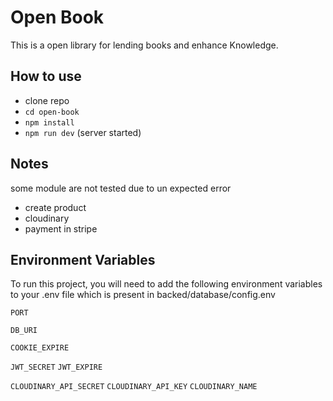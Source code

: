 # Open Book

This is a open library for lending books and enhance Knowledge.
## How to use

- clone repo
- `cd open-book`
- `npm install`
- `npm run dev` (server started)
## Notes

some module are not tested due to un expected error
- create product
- cloudinary
- payment in stripe
## Environment Variables

To run this project, you will need to add the following environment variables to your .env file which is present in backed/database/config.env

`PORT`

`DB_URI` 

`COOKIE_EXPIRE` 

`JWT_SECRET` 
`JWT_EXPIRE`

`CLOUDINARY_API_SECRET` 
`CLOUDINARY_API_KEY` 
`CLOUDINARY_NAME` 

